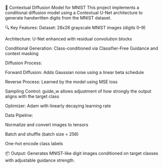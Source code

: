 🧠 Contextual Diffusion Model for MNIST
This project implements a conditional diffusion model using a Contextual U-Net architecture to generate handwritten digits from the MNIST dataset.

🔍 Key Features:
Dataset: 28x28 grayscale MNIST images (digits 0–9)

Architecture: U-Net enhanced with residual convolution blocks

Conditional Generation: Class-conditioned via Classifier-Free Guidance and context masking

Diffusion Process:

Forward Diffusion: Adds Gaussian noise using a linear beta schedule

Reverse Process: Learned by the model using MSE loss

Sampling Control: guide_w allows adjustment of how strongly the output aligns with the target class

Optimizer: Adam with linearly decaying learning rate

Data Pipeline:

Normalize and convert images to tensors

Batch and shuffle (batch size = 256)

One-hot encode class labels

📦 Output:
Generates MNIST-like digit images conditioned on target classes with adjustable guidance strength.
